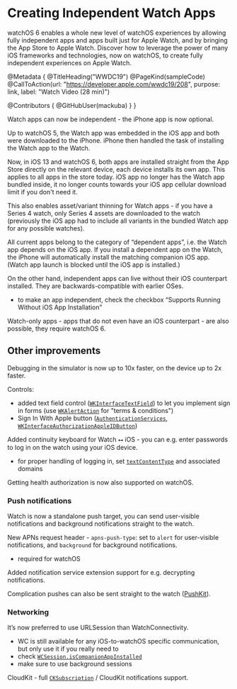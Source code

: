 # Creating Independent Watch Apps

watchOS 6 enables a whole new level of watchOS experiences by allowing fully independent apps and apps built just for Apple Watch, and by bringing the App Store to Apple Watch. Discover how to leverage the power of many iOS frameworks and technologies, now on watchOS, to create fully independent experiences on Apple Watch.

@Metadata {
   @TitleHeading("WWDC19")
   @PageKind(sampleCode)
   @CallToAction(url: "https://developer.apple.com/wwdc19/208", purpose: link, label: "Watch Video (28 min)")

   @Contributors {
      @GitHubUser(mackuba)
   }
}



Watch apps can now be independent - the iPhone app is now optional.

Up to watchOS 5, the Watch app was embedded in the iOS app and both were downloaded to the iPhone. iPhone then handled the task of installing the Watch app to the Watch.

Now, in iOS 13 and watchOS 6, both apps are installed straight from the App Store directly on the relevant device, each device installs its own app. This applies to all apps in the store today. iOS app no longer has the Watch app bundled inside, it no longer counts towards your iOS app cellular download limit if you don't need it.

This also enables asset/variant thinning for Watch apps - if you have a Series 4 watch, only Series 4 assets are downloaded to the watch (previously the iOS app had to include all variants in the bundled Watch app for any possible watches).

All current apps belong to the category of “dependent apps”, i.e. the Watch app depends on the iOS app. If you install a dependent app on the Watch, the iPhone will automatically install the matching companion iOS app. (Watch app launch is blocked until the iOS app is installed.)

On the other hand, independent apps can live without their iOS counterpart installed. They are backwards-compatible with earlier OSes.

- to make an app independent, check the checkbox “Supports Running Without iOS App Installation”

Watch-only apps - apps that do not even have an iOS counterpart - are also possible, they require watchOS 6.


## Other improvements

Debugging in the simulator is now up to 10x faster, on the device up to 2x faster.

Controls:

- added text field control ([`WKInterfaceTextField`](https://developer.apple.com/documentation/watchkit/wkinterfacetextfield)) to let you implement sign in forms (use [`WKAlertAction`](https://developer.apple.com/documentation/watchkit/wkalertaction) for "terms & conditions")
- Sign In With Apple button ([`AuthenticationServices`](https://developer.apple.com/documentation/authenticationservices), [`WKInterfaceAuthorizationAppleIDButton`](https://developer.apple.com/documentation/watchkit/wkinterfaceauthorizationappleidbutton))

Added continuity keyboard for Watch ⭤ iOS - you can e.g. enter passwords to log in on the watch using your iOS device.

- for proper handling of logging in, set [`textContentType`](https://developer.apple.com/documentation/watchkit/wkinterfacetextfield/3120036-settextcontenttype) and associated domains

Getting health authorization is now also supported on watchOS.


### Push notifications

Watch is now a standalone push target, you can send user-visible notifications and background notifications straight to the watch.

New APNs request header - `apns-push-type`: set to `alert` for user-visible notifications, and `background` for background notifications.

- required for watchOS

Added notification service extension support for e.g. decrypting notifications.

Complication pushes can also be sent straight to the watch ([PushKit](https://developer.apple.com/documentation/pushkit)).


### Networking

It’s now preferred to use URLSession than WatchConnectivity.

- WC is still available for any iOS-to-watchOS specific communication, but only use it if you really need to
- check [`WCSession.isCompanionAppInstalled`](https://developer.apple.com/documentation/watchconnectivity/wcsession/3235766-iscompanionappinstalled)
- make sure to use background sessions

CloudKit - full [`CKSubscription`](https://developer.apple.com/documentation/cloudkit/cksubscription) / CloudKit notifications support.
